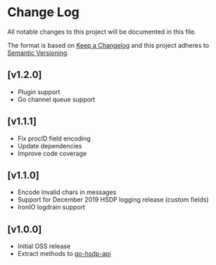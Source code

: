 # Change Log
All notable changes to this project will be documented in this file.

The format is based on [Keep a Changelog](http://keepachangelog.com/)
and this project adheres to [Semantic Versioning](http://semver.org/).

## [v1.2.0]

- Plugin support
- Go channel queue support

## [v1.1.1]

- Fix procID field encoding
- Update dependencies
- Improve code coverage

## [v1.1.0]

- Encode invalid chars in messages
- Support for December 2019 HSDP logging release (custom fields) 
- IronIO logdrain support

## [v1.0.0]

- Initial OSS release
- Extract methods to [go-hsdp-api](https://github.com/philips-software/go-hsdp-api)
